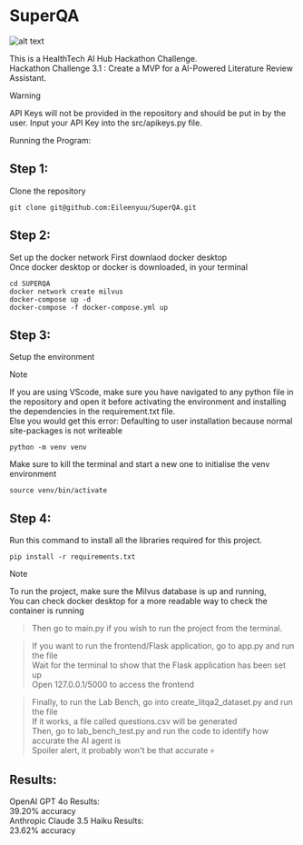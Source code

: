 # SuperQA
![alt text]([https://github.com/Eileenyuu/SuperQA/blob/main/hackathon.jpg])

This is a HealthTech AI Hub Hackathon Challenge.  
Hackathon Challenge 3.1 : Create a MVP for a AI-Powered Literature Review Assistant.


> [!WARNING]
> API Keys will not be provided in the repository and should be put in by the user.
> Input your API Key into the src/apikeys.py file.

Running the Program:

## Step 1:
Clone the repository
```
git clone git@github.com:Eileenyuu/SuperQA.git
```

## Step 2:
Set up the docker network
First downlaod docker desktop    
Once docker desktop or docker is downloaded, in your terminal 
```
cd SUPERQA
docker network create milvus  
docker-compose up -d  
docker-compose -f docker-compose.yml up  
```
  
## Step 3: 
Setup the environment 
> [!NOTE] 
> If you are using VScode, make sure you have navigated to any python file in the repository and open it before activating the environment and installing the dependencies in the requirement.txt file.  
> Else you would get this error: Defaulting to user installation because normal site-packages is not writeable
``` 
python -m venv venv  
```
Make sure to kill the terminal and start a new one to initialise the venv environment     
```
source venv/bin/activate 
```

## Step 4:  
Run this command to install all the libraries required for this project.
```  
pip install -r requirements.txt 
``` 

> [!NOTE] 
> To run the project, make sure the Milvus database is up and running,  
> You can check docker desktop for a more readable way to check the container is running  
  
> Then go to main.py if you wish to run the project from the terminal.  
  
> If you want to run the frontend/Flask application, go to app.py and run the file  
> Wait for the terminal to show that the Flask application has been set up  
> Open 127.0.0.1/5000 to access the frontend  

> Finally, to run the Lab Bench, go into create_litqa2_dataset.py and run the file  
> If it works, a file called questions.csv will be generated  
> Then, go to lab_bench_test.py and run the code to identify how accurate the AI agent is  
> Spoiler alert, it probably won't be that accurate :skull:  

## Results: 
OpenAI GPT 4o Results:  
39.20% accuracy  
Anthropic Claude 3.5 Haiku Results:  
23.62% accuracy  

